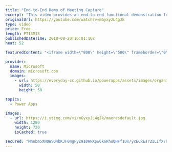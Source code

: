 ```yaml
---
title: "End-to-End Demo of Meeting Capture"
excerpt: "This video provides an end-to-end functional demonstration for the Meeting Capture PowerApp sample template.   Learn more: https://powerapps.microsoft.com/en-us/blog/capture-meetings-notes-like-a-pro/"
originalUrl: https://youtube.com/watch?v=mGyxyJL4gJk
type: video
price: Free
length: PT13M1S
publishedDateTime: 2018-08-20T16:01:10Z
heat: 52

featuredContent: "<iframe width=\"800\" height=\"500\" frameborder=\"0\" src=\"https://www.youtube.com/embed/mGyxyJL4gJk\" allow=\"accelerometer; autoplay; encrypted-media; gyroscope; picture-in-picture\" allowfullscreen></iframe>"

provider:
  name: Microsoft
  domain: microsoft.com
  images:
    - url: https://everyday-cc.github.io/powerapps/assets/images/organizations/microsoft.com-50x50.jpg
      width: 50
      height: 50

topics:
  - Power Apps

images:
  - url: https://i.ytimg.com/vi/mGyxyJL4gJk/maxresdefault.jpg
    width: 1280
    height: 720
    isCached: true

secured: "Mhnbm5XNQWSO4bKJF0mgFy2910HNXpwGk6RhuQHFf1Ux/yxECREsr2ILIfX7Rztr/633PvGqR58XMqi2tvrTLHzSn99zbmU5SBtvF0+91DgN4rScZx+soZEpq0yX5zcLHxWpsK50PETPFoIGVMGiTKEjYuDTM7+CuHaZv95q7ZYwegft2k7sl3cMo/DZ5scSeOxQY5MlQDn4YiprIOhn4FKzKRdEqnyUadBQL1cz7FbB/lDNjL/lyD4+t5S+ChxgwGgvj/CUa3uZqAhFx/Kd16ooZMdnHcJmVNYC43v1ppvWyw8hNnKvtPyFyRhLI4pAtSz3CTx/8UDgejXGhjF8LbJVmZrgzI7yHwtqaIYLU9pWiat4DRsL4IKUhGike+p7ShHzrH0OluAd3RRi4I3N4jHORsaSDNU+i3UyIHNwGW0=;ZMK86iRs1NVOzfLOVfe6qg=="
---
```


